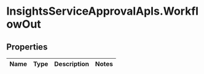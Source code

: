 # InsightsServiceApprovalApIs.WorkflowOut

## Properties
Name | Type | Description | Notes
------------ | ------------- | ------------- | -------------


